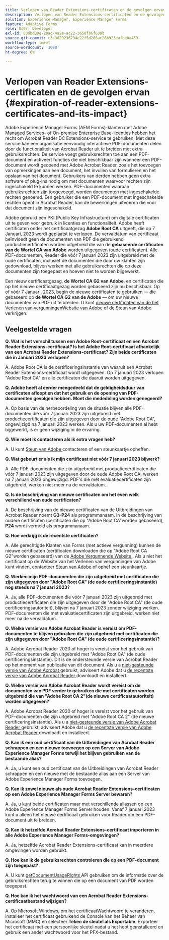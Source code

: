 ```yaml
---
title: Verlopen van Reader Extensions-certificaten en de gevolgen ervan
description: Verlopen van Reader Extensions-certificaten en de gevolgen ervan
solution: Experience Manager, Experience Manager Forms
feature: Adaptive Forms
role: User, Developer
exl-id: 83dbd00e-28ad-4a2e-ac22-3658fb6f639b
source-git-commit: c3e9029236734e22f5d266ac26b923eafbe0a459
workflow-type: tm+mt
source-wordcount: '1088'
ht-degree: 0%

---
```


# Verlopen van Reader Extensions-certificaten en de gevolgen ervan {#expiration-of-reader-extensions-certificates-and-its-impact}

Adobe Experience Manager Forms (AEM Forms)-klanten met Adobe Managed Services- of On-premise Enterprise Base-licenties hebben het recht om Acrobat Reader DC Extensions-service te gebruiken. Met deze service kan een organisatie eenvoudig interactieve PDF-documenten delen door de functionaliteit van Acrobat Reader uit te breiden met extra gebruiksrechten. De service voegt gebruiksrechten toe aan een PDF-document en activeert functies die niet beschikbaar zijn wanneer een PDF-document wordt geopend met Adobe Acrobat Reader, zoals het toevoegen van opmerkingen aan een document, het invullen van formulieren en het opslaan van het document. Gebruikers van derden hebben geen extra software of plug-ins nodig om met documenten waarvoor rechten zijn ingeschakeld te kunnen werken. PDF-documenten waaraan gebruiksrechten zijn toegevoegd, worden documenten met ingeschakelde rechten genoemd. Een gebruiker die een PDF-document met ingeschakelde rechten opent in Acrobat Reader, kan de bewerkingen uitvoeren die voor dat document zijn ingeschakeld.

Adobe gebruikt een PKI (Public Key Infrastructure) om digitale certificaten uit te geven voor gebruik in licenties en functionaliteit. Adobe heeft certificaten onder het certificaatgezag **Adobe Root CA** uitgeeft, die op 7 Januari, 2023 wordt geplaatst te verlopen. De vervaldatum van certificaat beïnvloedt geen de documenten van PDF die gebruikend productiecertificaten worden uitgebreid die van de **gebaseerde certificaten van de Wortel CA van Adobe** worden uitgegeven (oude certificaten). Alle PDF-documenten, Reader die vóór 7 januari 2023 zijn uitgebreid met de oude certificaten, inclusief de documenten die door uw klanten zijn gedownload, blijven werken met alle gebruiksrechten die op deze documenten zijn toegepast en hoeven niet te worden bijgewerkt.

Een nieuw certificaatgezag, **de Wortel CA G2 van Adobe**, en certificaten die op het nieuwe certificaatgezag worden gebaseerd zijn nu beschikbaar. Op of vóór 7 Januari, 2023, begin de nieuwe certificaten te gebruiken — die gebaseerd op **de Wortel CA G2 van de Adobe** — om uw nieuwe documenten van PDF uit te breiden.  U kunt [ nieuwe certificaten van de het Verlenen van vergunningenWebsite van Adobe ](https://licensing.adobe.com/) of de Steun van Adobe verkrijgen.

## Veelgestelde vragen

**Q. Wat is het verschil tussen een Adobe Root-certificaat en een Acrobat Reader Extensions-certificaat? Is het Adobe Root-certificaat afhankelijk van een Acrobat Reader Extensions-certificaat? Zijn beide certificaten die in Januari 2023 verlopen?**

A. Adobe Root CA is de certificeringsinstantie van waaruit een Acrobat Reader Extensions-certificaat wordt uitgegeven. Op 7 januari 2023 verlopen &quot;Adobe Root CA&quot; en alle certificaten die daaruit worden uitgegeven.

**Q. Adobe heeft al eerder meegedeeld dat de geldigheidsduur van certificaten afloopt en dat het gebruik en de opening van PDF-documenten gevolgen hebben. Moet die mededeling worden genegeerd?**

A. Op basis van de herbeoordeling van de situatie blijven alle PDF-documenten die vóór 7 januari 2023 zijn uitgebreid met productiecertificaten die zijn uitgegeven door de oude &quot;Adobe Root CA&quot;, ongewijzigd na 7 januari 2023 werken. Als u uw PDF-documenten al hebt bijgewerkt, is er geen wijziging in de ervaring.

**Q. Wie moet ik contacteren als ik extra vragen heb?**

A. U kunt [ Steun van Adobe ](https://experienceleague.adobe.com/?support-solution=Experience+Manager#support) contacteren of een steunkaartje opheffen.

**Q. Wat gebeurt er als ik mijn certificaat niet vóór 7 januari 2023 bijwerk?**

A. Alle PDF-documenten die zijn uitgebreid met productiecertificaten die vóór 7 januari 2023 zijn uitgegeven door de oude Adobe Root CA, werken na 7 januari 2023 ongewijzigd. PDF&#39;s die met evaluatiecertificaten zijn uitgebreid, werken niet meer na de vervaldatum.

**Q. Is de beschrijving van nieuwe certificaten om het even welk verschillend van oude certificaten?**

A. De beschrijving van de nieuwe certificaten van de Uitbreidingen van Acrobat Reader noemt **G3-P24** als programmanaam. In de beschrijving van oudere certificaten (certificaten die op &quot;Adobe Root CA&quot;worden gebaseerd), **P24** wordt vermeld als programmanaam.

**Q. Hoe verkrijg ik de recentste certificaten?**

A. Alle gerechtigde Klanten van Forms (met actieve vergunning) kunnen de nieuwe certificaten (certificaten downloaden die op &quot;Adobe Root CA G2&quot;worden gebaseerd) van de [ Adobe Vergunnende Website ](https://licensing.adobe.com/). Als u niet het certificaat op de Website van het Verlenen van vergunningen van Adobe kunt vinden, contacteer [ Steun van Adobe ](https://experienceleague.adobe.com/?support-solution=Experience+Manager&amp;lang=en#support) of ophef een steunkaartje.

**Q. Werken mijn PDF-documenten die zijn uitgebreid met certificaten die zijn uitgegeven door &quot;Adobe Root CA&quot; (de oude certificeringsinstantie) nog steeds na 7 januari 2023?**

A. Ja, alle PDF-documenten die vóór 7 januari 2023 zijn uitgebreid met productiecertificaten die zijn uitgegeven door de &quot;Adobe Root CA&quot; (de oude certificeringsautoriteit), blijven na 7 januari 2023 zonder wijziging werken. PDF-documenten die met evaluatiecertificaten zijn uitgebreid, werken niet meer na de vervaldatum.

**Q. Welke versie van Adobe Acrobat Reader is vereist om PDF-documenten te blijven gebruiken die zijn uitgebreid met certificaten die zijn uitgegeven door &quot;Adobe Root CA&quot; (de oude certificeringsinstantie)?**

A. Adobe Acrobat Reader 2020 of hoger is vereist voor het gebruik van PDF-documenten die zijn uitgebreid met &quot;Adobe Root CA&quot; (de oude certificeringsinstantie). Dit is de ondersteunde versie van Acrobat Reader op het moment van publicatie van dit document. Als u a [ niet-gesteunde versie van Adobe Acrobat ](https://helpx.adobe.com/support/programs/eol-matrix.html) gebruikt, adviseert Adobe dat u [ de recentste versie van Adobe Acrobat Reader ](https://get.adobe.com/reader/) downloadt en installeert.

**Q. Welke versie van Adobe Acrobat Reader wordt vereist om de documenten van PDF verder te gebruiken die met certificaten worden uitgebreid die van &quot;Adobe Root CA 2&quot;(de nieuwe certificaatautoriteit) worden uitgegeven?**

A. Adobe Acrobat Reader 2020 of hoger is vereist voor het gebruik van PDF-documenten die zijn uitgebreid met &quot;Adobe Root CA 2&quot; (de nieuwe certificeringsinstantie). Als u a [ niet-gesteunde versie van Adobe Acrobat Reader ](https://helpx.adobe.com/support/programs/eol-matrix.html) gebruikt, adviseert Adobe dat u [ de recentste versie van Adobe Acrobat Reader ](https://get.adobe.com/reader/) downloadt en installeert.

**Q. Kan ik een oud certificaat van de Uitbreidingen van Acrobat Reader schrappen en een nieuwe toevoegen op een Server van Adobe Experience Manager Forms terwijl het blijven gebruiken van de bestaande alias?**

A. Ja, u kunt een oud certificaat van de Uitbreidingen van Acrobat Reader schrappen en een nieuwe met de bestaande alias aan een Server van Adobe Experience Manager Forms toevoegen.

**Q. Kan ik zowel nieuwe als oude Acrobat Reader Extensions-certificaten op een Adobe Experience Manager Forms Server bewaren?**

A. Ja, u kunt beide certificaten maar met verschillende aliassen op een Adobe Experience Manager Forms Server houden. Vanaf 7 januari 2023 kunt u alleen het nieuwe certificaat gebruiken voor Reader om een PDF-document uit te breiden.

**Q. Kan ik hetzelfde Acrobat Reader Extensions-certificaat importeren in alle Adobe Experience Manager Forms-omgevingen?**

A. Ja, hetzelfde Acrobat Reader Extensions-certificaat kan in meerdere omgevingen worden gebruikt.

**Q. Hoe kan ik de gebruiksrechten controleren die op een PDF-document zijn toegepast?**

A. U kunt [ getDocumentUsageRights ](https://experienceleague.adobe.com/docs/experience-manager-65-lts/forms/developer-reference/programming-aem-forms-jee/java-api-quick-start-code-examples/acrobat-reader-dc-extensions-service.html?lang=en#quick-start-soap-mode-retrieving-credential-information-using-the-java-api) API gebruiken om de informatie over de gebruiksrechten terug te winnen die op een document van PDF worden toegepast.

**Q. Hoe kan ik het wachtwoord van een Acrobat Reader Extensions-certificaatbestand wijzigen?**

A. Op Microsoft Windows, om het certificaatWachtwoord te veranderen, installeer het certificaat gebruikend de Console van het Beheer van Microsoft (MMC) en selecteer **Teken de sleutel als Exportable**. Exporteer het certificaat met een persoonlijke sleutel nadat u het hebt geïnstalleerd en gebruik een ander wachtwoord voor het PFX-bestand.


<!-- 
## Applying the certificates {#obtaning-and-applying-the-certificates} 

You can choose one of the following paths to apply latest certificates:

* [Updating certificates for an AEM Forms on JEE environment](#Updating-and-Applying-certificates-for-an-AEM-Forms-on-JEE-environment) 
* [Updating certificates for an AEM Forms on OSGi environment](#Updating-and-applying-certificates-for-an-AEM-Forms-on-OSGi-environment)

>[!NOTE]
>
>The document uses the term certificates and credentials interchangeably.

### Pre-requisites {#Pre-requisites}

Updating the certificates requires using actions available on AEM Forms administrator console and Reader Extension APIs provided by AEM Forms. The document is intended for users and administrators with knowledge of using Adobe Experience Manger Forms APIs. Before you start, ensure that: 

* the user has administrator rights on underlying AEM Forms environment. 
* the user has setup the [development environment](https://experienceleague.adobe.com/docs/experience-manager-65-lts/developing/devtools/howto-projects-eclipse.html) and has access to it.
* [obtain the certificates](#obtain-the-certificates).


### Obtain the certificates {#obtain-the-certificates}

The Rights credential is delivered as a digital certificate that contains the public key, the private key, and the password used to access the credential.

If your organization purchases a production version of Reader Extensions, the production Rights credential is delivered by Adobe Licensing Website (LWS). A production Rights credential is unique to your organization and can enable the specific usage rights that you require.

If you obtained Reader Extensions through a partner or software provider who integrated Reader Extensions into their software, the Rights credential is provided to you by that partner who, in turn, receives this credential from Adobe.

>[!NOTE]
>
>The Rights credential cannot be used for typical document signing or assertion of identity. For these applications, you can use a self-sign certificate or acquire an identity certificate from a Certificate Authority (CA).

The following types of Rights credentials are available:

**Customer Evaluation**: A credential with a short validity period that is provided to customers who want to evaluate Reader Extensions. Usage rights applied to documents using this credential expire when the credential expires. This type of credential is valid only for two to three months.

**Production**: A credential with a long validity period that is provided to customers who purchased the full product. Production credentials are unique to each customer but can be installed on multiple systems.

If you have already used certificates to reader extend PDF files, download a production certificate from [Adobe Licensing Website (LWS)](https://licensing.adobe.com/).

### Applying certificates for an AEM Forms on JEE environment {#Updating-and-Applying-certificates-for-an-AEM-Forms-on-JEE-environment} 

Applying new certificates on AEM Forms on JEE stack requires importing new credentials and applying usage rights. You can use admin console to import credentials and AEM Forms Reader Extension APIs to apply usage rights. 

#### Import and configure credentials 

You can use the Trust Store Management pages to import a new credential. The Trust Store may contain more than one Reader Extensions credential. Designate one of those credentials as the default Reader Extensions credential. The default credential is used when a Workbench user is unable to determine which credential to use during process creation. These rules apply to default credentials:

* If you import a Reader Extensions credential and the Trust Store contains no other Reader Extensions credentials, it is set as the default.
* If you import a Reader Extensions credential with the Default option selected, the default type is removed from an existing default credential. The imported credential becomes the default.
* You cannot delete a default Reader Extensions credential. To delete the default credential, first set another credential as the default. An exception to this rule is that if there is only one credential, you can delete it even though it is the default.
* You cannot update a default Reader Extensions credential.

To import the credentials: 

1. In administration console, click Settings > Trust Store Management > Local Credentials.
1. Click Import and, under Trust Store Type, select Acrobat Reader DC extensions Credential.
1. (Optional) To indicate that this credential is the default credential to use with Acrobat Reader DC extensions, select Default.
1. In the Alias box, type an identifier for the credential. This identifier is used as the display name for the credential in Acrobat Reader DC extensions. This alias is also used to access the credential programmatically using the AEM forms SDK.
1. Click Choose File to locate the credential, type the password of the credential, and then click OK.

If the error message "Failed to import credential due to either incorrect file format, or incorrect password" appears, verify that the password is valid.

You can also import and delete credentials programmatically. (See [Programming with AEM forms](../../developing/credentials.md).)

<!-- ### Remove usage rights from existing rights-enabled PDF documents

Remove usage rights from existing rights-enabled PDF documents before applying usage rights with latest credentials. AEM Forms on JEE provides APIs to remove usage rights. For detailed instructions, see [Removing Usage Rights from PDF Documents](../../developing/assigning-usage-rights.md#removing-usage-rights-from-pdf-documents).

To remove usage rights for AEM Forms on JEE processes developed in Workbench, see [Workbench Help](https://helpx.adobe.com/content/dam/help/en/experience-manager/6-5/forms/pdf/WorkbenchHelp.pdf). 

#### Apply the usage rights to PDF documents 

After importing new credentials, you can apply usage rights to PDF documents using the Acrobat Reader DC extensions Java Client API and web service.  For details, see [Applying Usage Rights to PDF Documents](../../developing/assigning-usage-rights.md#applying-usage-rights-to-pdf-documents). 


### Applying certificates for an AEM Forms on OSGi environment {#Updating-and-applying-certificates-for-an-AEM-Forms-on-OSGi-environment}

Applying new certificates on AEM Forms on OSGi stack requires importing new credentials and applying usage rights. You can use admin console to import credentials and AEM Forms Reader Extension APIs to apply usage rights. 

#### Import credentials {#Import-credentials}

In an AEM Forms on OSGi environment, a Reader Extension credential is associated with fd-service user. Before adding credentials for fd-user key store, perform the following steps to create a key store: 

1. Log in to your AEM Author instance as an Administrator.
1. Go to **[!UICONTROL Tools]**> **[!UICONTROL Security]**>**[!UICONTROL Users]**.
1. Scroll down the list of users until you find fd-service user account.
1. Click **[!UICONTROL fd-service]** user.
1. Click keystore tab.
1. Click **[!UICONTROL Create KeyStore]**.
1. Set the KeyStore Access Password and save your settings to create the KeyStore password.

After creating the key-store, add credentials to fd-service user. The following video explains the steps: 

>[!VIDEO](https://images-tv.adobe.com/mpcv3/5577/8db8e554-f04b-4fae-8108-b9b5e0eb03ad_1627925794.854x480at800_h264.mp4)

The following command list the details of the pfx file. Before running the command, navigate to the directory that contains the .pfx file.

`keytool -v -list -storetype pkcs12 -keystore [name of your .pfx file]`

For example, keytool -v -list -storetype pkcs12 -keystore 1005566.pfx where 1005566.pfx is the name of my pfx file

<!-- ### Remove usage rights from existing rights-enabled PDF documents

Remove usage rights from existing rights-enabled PDF documents before applying usage rights with latest credentials. You can remove the usage rights for a document by invoking the removeUsageRights API from within the docAssuranceServiceAPI. For detailed information, see [Remove Usage Rights](/help/forms/using/aem-document-services-programmatically.md#removing-usage-rights) document.

#### Apply the usage rights to PDF documents 

To apply usage rights in an AEM Forms on OSGi environment, Create custom OSGi service to usage rights to the documents. You can also create a servlet with a POST method to return the reader extended PDF to the user. For detailed instructions, see [Applying Reader Extensions](https://experienceleague.adobe.com/docs/experience-manager-learn/forms/document-services/apply-reader-extension-rights-to-pdf.html).  -->

